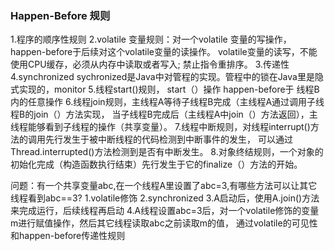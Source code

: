 
### Happen-Before 规则

1.程序的顺序性规则
2.volatile 变量规则：对一个volatile 变量的写操作，happen-before于后续对这个volatile变量的读操作。
    volatile变量的读写，不能使用CPU缓存，必须从内存中读取或者写入;
    禁止指令重排序。
3.传递性
4.synchronized  sychronized是Java中对管程的实现。管程中的锁在Java里是隐式实现的，monitor
5.线程start()规则， start（）操作 happen-before于 线程B内的任意操作
6.线程join规则，主线程A等待子线程B完成（主线程A通过调用子线程B的join（）方法实现，
    当子线程B完成后（主线程A中join（）方法返回），主线程能够看到子线程的操作（共享变量）。
7.线程中断规则，对线程interrupt()方法的调用先行发生于被中断线程的代码检测到中断事件的发生，
    可以通过Thread.interrupted()方法检测到是否有中断发生。
8.对象终结规则，一个对象的初始化完成（构造函数执行结束）先行发生于它的finalize（）方法的开始。

问题：有一个共享变量abc,在一个线程A里设置了abc=3,有哪些方法可以让其它线程看到abc==3?
    1.volatile修饰
    2.synchronized
    3.A启动后，使用A.join()方法来完成运行，后续线程再启动
    4.A线程设置abc=3后，对一个volatile修饰的变量m进行赋值操作，然后其它线程读取abc之前读取m的值，
        通过volatile的可见性和happen-before传递性规则